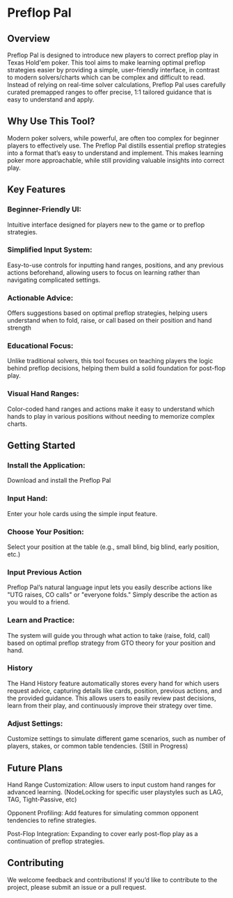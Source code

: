 # Preflop Pal

## Overview

Preflop Pal is designed to introduce new players to correct preflop play in Texas Hold'em poker. This tool aims to make learning optimal preflop strategies easier by providing a simple, user-friendly interface, in contrast to modern solvers/charts which can be complex and difficult to read. Instead of relying on real-time solver calculations, Preflop Pal uses carefully curated premapped ranges to offer precise, 1:1 tailored guidance that is easy to understand and apply.

## Why Use This Tool?

Modern poker solvers, while powerful, are often too complex for beginner players to effectively use. The Preflop Pal distills essential preflop strategies into a format that’s easy to understand and implement. This makes learning poker more approachable, while still providing valuable insights into correct play.

## Key Features

### Beginner-Friendly UI: 
Intuitive interface designed for players new to the game or to preflop strategies.

### Simplified Input System: 
Easy-to-use controls for inputting hand ranges, positions, and any previous actions beforehand, allowing users to focus on learning rather than navigating complicated settings.

### Actionable Advice: 
Offers suggestions based on optimal preflop strategies, helping users understand when to fold, raise, or call based on their position and hand strength

### Educational Focus: 
Unlike traditional solvers, this tool focuses on teaching players the logic behind preflop decisions, helping them build a solid foundation for post-flop play.

### Visual Hand Ranges: 
Color-coded hand ranges and actions make it easy to understand which hands to play in various positions without needing to memorize complex charts.


## Getting Started

### Install the Application: 
Download and install the Preflop Pal

### Input Hand: 
Enter your hole cards using the simple input feature.

### Choose Your Position: 
Select your position at the table (e.g., small blind, big blind, early position, etc.)

### Input Previous Action
Preflop Pal’s natural language input lets you easily describe actions like "UTG raises, CO calls" or "everyone folds." Simply describe the action as you would to a friend.

### Learn and Practice: 
The system will guide you through what action to take (raise, fold, call) based on optimal preflop strategy from GTO theory for your position and hand.

### History
The Hand History feature automatically stores every hand for which users request advice, capturing details like cards, position, previous actions, and the provided guidance. This allows users to easily review past decisions, learn from their play, and continuously improve their strategy over time.

### Adjust Settings: 
Customize settings to simulate different game scenarios, such as number of players, stakes, or common table tendencies. (Still in Progress)

## Future Plans

Hand Range Customization: Allow users to input custom hand ranges for advanced learning. (NodeLocking for specific user playstyles such as LAG, TAG, Tight-Passive, etc)

Opponent Profiling: Add features for simulating common opponent tendencies to refine strategies.

Post-Flop Integration: Expanding to cover early post-flop play as a continuation of preflop strategies.

## Contributing

We welcome feedback and contributions! If you’d like to contribute to the project, please submit an issue or a pull request.

